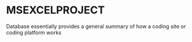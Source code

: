 # MSEXCELPROJECT
 Database essentially provides a general  summary of how a coding site or coding platform works
